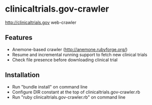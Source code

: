 clinicaltrials.gov-crawler
=========================

http://clinicaltrials.gov web-crawler

Features
---

- Anemone-based crawler (http://anemone.rubyforge.org/)
- Resume and incremental running support to fetch new clinical trials
- Check file presence before downloading clinical trial

Installation
---

- Run "bundle install" on command line
- Configure DIR constant at the top of clinicaltrials.gov-crawler.rb
- Run "ruby clinicaltrials.gov-crawler.rb" on command line

